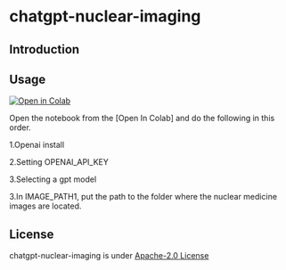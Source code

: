 # chatgpt-nuclear-imaging

## Introduction


## Usage
[![Open in Colab](https://colab.research.google.com/assets/colab-badge.svg)](https://colab.research.google.com/github/YuyaAraki/chatgpt-nuclear-imaging/blob/main/chatgpt_nuclear_imaging.ipynb)

Open the notebook from the [Open In Colab] and do the following in this order.

1.Openai install

2.Setting OPENAI_API_KEY

3.Selecting a gpt model

3.In IMAGE_PATH1, put the path to the folder where the nuclear medicine images are located.

## License
chatgpt-nuclear-imaging is under [Apache-2.0 License](/LICENSE)
